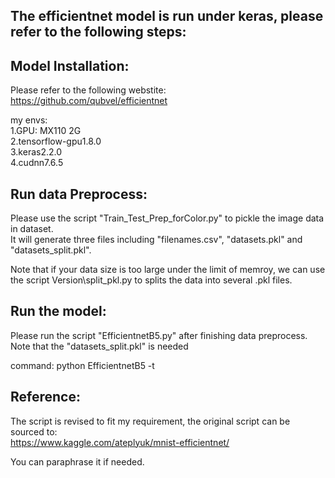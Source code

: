 ## The efficientnet model is run under keras, please refer to the following steps:

## Model Installation:
Please refer to the following webstite:  
https://github.com/qubvel/efficientnet

my envs:   
1.GPU: MX110 2G  
2.tensorflow-gpu1.8.0  
3.keras2.2.0  
4.cudnn7.6.5

## Run data Preprocess:
Please use the script "Train_Test_Prep_forColor.py" to pickle the image data in dataset.  
It will generate three files including "filenames.csv", "datasets.pkl" and "datasets_split.pkl".

Note that if your data size is too large under the limit of memroy, we can use the script Version\split_pkl.py 
to splits the data into several .pkl files.


## Run the model:
Please run the script "EfficientnetB5.py" after finishing data preprocess.  
Note that the "datasets_split.pkl" is needed

command: python EfficientnetB5 -t

## Reference:
The script is revised to fit my requirement, the original script can be sourced to:  
https://www.kaggle.com/ateplyuk/mnist-efficientnet/  

You can paraphrase it if needed.

